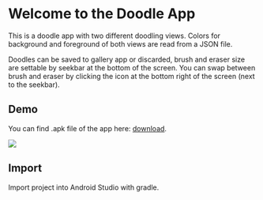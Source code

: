 # Welcome to the Doodle App
This is a doodle app with two different doodling views. Colors for background and foreground of both views are read from a JSON file.

Doodles can be saved to gallery app or discarded, brush and eraser size are settable by seekbar at the bottom of the screen. You can swap between brush and eraser by clicking the icon at the bottom right of the screen (next to the seekbar).


## Demo
You can find .apk file of the app here: [download](http://janp.si/doodling/Doodling.apk).

<img src="http://janp.si/doodling/screenshot.png">


## Import
Import project into Android Studio with gradle.